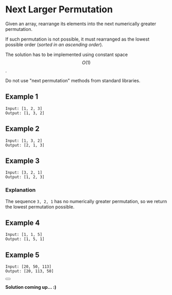 # Next Larger Permutation

Given an array, rearrange its elements into the next numerically greater permutation. 

If such permutation is not possible, it must rearranged as the lowest possible order (_sorted in an ascending order_).

The solution has to be implemented using constant space $$O(1)$$.

Do not use "next permutation" methods from standard libraries.

## Example 1

```
Input: [1, 2, 3]
Output: [1, 3, 2]
```

## Example 2

```
Input: [1, 3, 2]
Output: [2, 1, 3]
```

## Example 3

```
Input: [3, 2, 1]
Output: [1, 2, 3]
```

### Explanation

The sequence `3, 2, 1` has no numerically  greater permutation, so we return the lowest permutation possible.

## Example 4

```
Input: [1, 1, 5]
Output: [1, 5, 1]
```

## Example 5

```
Input: [20, 50, 113]
Output: [20, 113, 50]
```

<button class="section" target="solution" show="Show solution" hide="Hide solution"></button>

<!--sec data-title="Solution" data-id="solution" data-show=false ces-->

**Solution coming up... :)**

<!--endsec-->